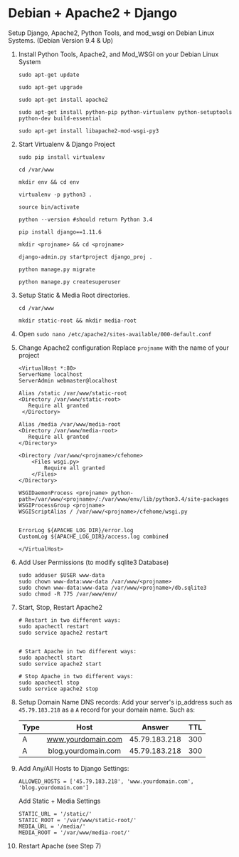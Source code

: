 # Debian + Apache2 + Django 

Setup Django, Apache2, Python Tools, and mod_wsgi on Debian Linux Systems. (Debian Version 9.4 & Up)


1. Install Python Tools, Apache2, and Mod_WSGI on your Debian Linux System

    ```
    sudo apt-get update

    sudo apt-get upgrade

    sudo apt-get install apache2

    sudo apt-get install python-pip python-virtualenv python-setuptools python-dev build-essential

    sudo apt-get install libapache2-mod-wsgi-py3
    ```

2. Start Virtualenv & Django Project

    ```
    sudo pip install virtualenv 

    cd /var/www

    mkdir env && cd env

    virtualenv -p python3 .

    source bin/activate

    python --version #should return Python 3.4

    pip install django==1.11.6

    mkdir <projname> && cd <projname>

    django-admin.py startproject django_proj .

    python manage.py migrate

    python manage.py createsuperuser 
    ```

3. Setup Static & Media Root directories.
    ```
    cd /var/www
    
    mkdir static-root && mkdir media-root
    ```

4. Open `sudo nano /etc/apache2/sites-available/000-default.conf`


5. Change Apache2 configuration
    Replace `projname` with the name of your project
    ```
    <VirtualHost *:80>
    ServerName localhost
    ServerAdmin webmaster@localhost

    Alias /static /var/www/static-root
    <Directory /var/www/static-root>
       Require all granted
     </Directory>

    Alias /media /var/www/media-root
    <Directory /var/www/media-root>
       Require all granted
    </Directory>

    <Directory /var/www/<projname>/cfehome>
        <Files wsgi.py>
            Require all granted
        </Files>
    </Directory>

    WSGIDaemonProcess <projname> python-path=/var/www/<projname>/:/var/www/env/lib/python3.4/site-packages
    WSGIProcessGroup <projname>
    WSGIScriptAlias / /var/www/<projname>/cfehome/wsgi.py


    ErrorLog ${APACHE_LOG_DIR}/error.log
    CustomLog ${APACHE_LOG_DIR}/access.log combined

    </VirtualHost>
    ```


6. Add User Permissions (to modify sqlite3 Database)
    ```
    sudo adduser $USER www-data
    sudo chown www-data:www-data /var/www/<projname>    
    sudo chown www-data:www-data /var/www/<projname>/db.sqlite3
    sudo chmod -R 775 /var/www/env/
    ```

7. Start, Stop, Restart Apache2
    ```
    # Restart in two different ways:
    sudo apachectl restart
    sudo service apache2 restart


    # Start Apache in two different ways:
    sudo apachectl start
    sudo service apache2 start

    # Stop Apache in two different ways:
    sudo apachectl stop
    sudo service apache2 stop
    ```

8. Setup Domain Name DNS records:
    Add your server's ip_address such as `45.79.183.218` as a `A` record for your domain name. Such as:

    | Type          | Host                |  Answer        |  TTL  |
    | ------------- |:-------------------:|:--------------:|:-----:|
    | A             | www.yourdomain.com  | 45.79.183.218  |  300  |
    | A             | blog.yourdomain.com | 45.79.183.218  |  300  |


9. Add Any/All Hosts to Django Settings:
    ```
    ALLOWED_HOSTS = ['45.79.183.218', 'www.yourdomain.com', 'blog.yourdomain.com']
    ```
    
    Add Static + Media Settings
    ```
    STATIC_URL = '/static/'
    STATIC_ROOT = '/var/www/static-root/'
    MEDIA_URL = '/media/'
    MEDIA_ROOT = '/var/www/media-root/'
    ```

10. Restart Apache (see Step 7)
